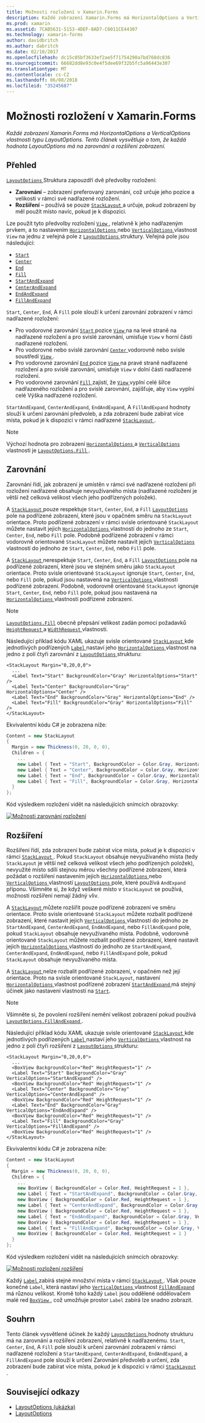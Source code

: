 ```yaml
---
title: Možnosti rozložení v Xamarin.Forms
description: Každé zobrazení Xamarin.Forms má HorizontalOptions a VerticalOptions vlastnosti typu LayoutOptions. Tento článek vysvětluje o tom, že každá hodnota LayoutOptions má na zarovnání a rozšíření zobrazení.
ms.prod: xamarin
ms.assetid: 7CAB5631-5153-4DEF-8AD7-C6011CE44307
ms.technology: xamarin-forms
author: davidbritch
ms.author: dabritch
ms.date: 02/10/2017
ms.openlocfilehash: dc15c05bf3633ef2ae5f71754290a7bd768dc836
ms.sourcegitcommit: 66682dd8e93c0e4f5dee69f32b5fc5a96443e307
ms.translationtype: MT
ms.contentlocale: cs-CZ
ms.lasthandoff: 06/08/2018
ms.locfileid: "35245687"
---
```

# <a name="layout-options-in-xamarinforms"></a>Možnosti rozložení v Xamarin.Forms

_Každé zobrazení Xamarin.Forms má HorizontalOptions a VerticalOptions vlastnosti typu LayoutOptions. Tento článek vysvětluje o tom, že každá hodnota LayoutOptions má na zarovnání a rozšíření zobrazení._

## <a name="overview"></a>Přehled

[ `LayoutOptions` ](https://developer.xamarin.com/api/type/Xamarin.Forms.LayoutOptions/) Struktura zapouzdří dvě předvolby rozložení:

- **Zarovnání** – zobrazení preferovaný zarovnání, což určuje jeho pozice a velikosti v rámci své nadřazené rozložení.
- **Rozšíření** – používá se pouze [ `StackLayout` ](https://developer.xamarin.com/api/type/Xamarin.Forms.StackLayout/)a určuje, pokud zobrazení by měl použít místo navíc, pokud je k dispozici.

Lze použít tyto předvolby rozložení [ `View` ](https://developer.xamarin.com/api/type/Xamarin.Forms.View/), relativně k jeho nadřazeným prvkem, a to nastavením [ `HorizontalOptions` ](https://developer.xamarin.com/api/property/Xamarin.Forms.View.HorizontalOptions/) nebo [ `VerticalOptions` ](https://developer.xamarin.com/api/property/Xamarin.Forms.View.VerticalOptions/) vlastnost `View` na jednu z veřejná pole z [ `LayoutOptions` ](https://developer.xamarin.com/api/type/Xamarin.Forms.LayoutOptions/) struktury. Veřejná pole jsou následující:

- [`Start`](https://developer.xamarin.com/api/field/Xamarin.Forms.LayoutOptions.Start/)
- [`Center`](https://developer.xamarin.com/api/field/Xamarin.Forms.LayoutOptions.Center/)
- [`End`](https://developer.xamarin.com/api/field/Xamarin.Forms.LayoutOptions.End/)
- [`Fill`](https://developer.xamarin.com/api/field/Xamarin.Forms.LayoutOptions.Fill/)
- [`StartAndExpand`](https://developer.xamarin.com/api/field/Xamarin.Forms.LayoutOptions.StartAndExpand/)
- [`CenterAndExpand`](https://developer.xamarin.com/api/field/Xamarin.Forms.LayoutOptions.CenterAndExpand/)
- [`EndAndExpand`](https://developer.xamarin.com/api/field/Xamarin.Forms.LayoutOptions.EndAndExpand/)
- [`FillAndExpand`](https://developer.xamarin.com/api/field/Xamarin.Forms.LayoutOptions.FillAndExpand/)

`Start`, `Center`, `End`, A `Fill` pole slouží k určení zarovnání zobrazení v rámci nadřazené rozložení:

- Pro vodorovné zarovnání [ `Start` ](https://developer.xamarin.com/api/field/Xamarin.Forms.LayoutOptions.Start/) pozice [ `View` ](https://developer.xamarin.com/api/type/Xamarin.Forms.View/) na na levé straně na nadřazené rozložení a pro svislé zarovnání, umisťuje `View` v horní části nadřazené rozložení.
- Pro vodorovné nebo svislé zarovnání [ `Center` ](https://developer.xamarin.com/api/field/Xamarin.Forms.LayoutOptions.Center/) vodorovně nebo svisle soustředí [ `View` ](https://developer.xamarin.com/api/type/Xamarin.Forms.View/).
- Pro vodorovné zarovnání [ `End` ](https://developer.xamarin.com/api/field/Xamarin.Forms.LayoutOptions.End/) pozice [ `View` ](https://developer.xamarin.com/api/type/Xamarin.Forms.View/) na pravé straně nadřazené rozložení a pro svislé zarovnání, umisťuje `View` v dolní části nadřazené rozložení.
- Pro vodorovné zarovnání [ `Fill` ](https://developer.xamarin.com/api/field/Xamarin.Forms.LayoutOptions.Fill/) zajistí, že [ `View` ](https://developer.xamarin.com/api/type/Xamarin.Forms.View/) vyplní celé šířce nadřazeného rozložení a pro svislé zarovnání, zajišťuje, aby `View` vyplní celé Výška nadřazené rozložení.

`StartAndExpand`, `CenterAndExpand`, `EndAndExpand`, A `FillAndExpand` hodnoty slouží k určení zarovnání předvoleb, a zda zobrazení bude zabírat více místa, pokud je k dispozici v rámci nadřazené [ `StackLayout` ](https://developer.xamarin.com/api/type/Xamarin.Forms.StackLayout/).

> [!NOTE]
> Výchozí hodnota pro zobrazení [ `HorizontalOptions` ](https://developer.xamarin.com/api/property/Xamarin.Forms.View.HorizontalOptions/) a [ `VerticalOptions` ](https://developer.xamarin.com/api/property/Xamarin.Forms.View.VerticalOptions/) vlastnosti je [ `LayoutOptions.Fill` ](https://developer.xamarin.com/api/field/Xamarin.Forms.LayoutOptions.Fill/).

<a name="alignment" />

## <a name="alignment"></a>Zarovnání

Zarovnání řídí, jak zobrazení je umístěn v rámci své nadřazené rozložení při rozložení nadřazené obsahuje nevyužívaného místa (nadřazené rozložení je větší než celková velikost všech jeho podřízených položek).

A [ `StackLayout` ](https://developer.xamarin.com/api/type/Xamarin.Forms.StackLayout/) pouze respektuje `Start`, `Center`, `End`, a `Fill` [ `LayoutOptions` ](https://developer.xamarin.com/api/type/Xamarin.Forms.LayoutOptions/) pole na podřízené zobrazení, které jsou v opačném směru na `StackLayout` orientace. Proto podřízené zobrazení v rámci svisle orientované `StackLayout` můžete nastavit jejich [ `HorizontalOptions` ](https://developer.xamarin.com/api/property/Xamarin.Forms.View.HorizontalOptions/) vlastností do jednoho ze `Start`, `Center`, `End`, nebo `Fill` pole. Podobně podřízené zobrazení v rámci vodorovně orientované `StackLayout` můžete nastavit jejich [ `VerticalOptions` ](https://developer.xamarin.com/api/property/Xamarin.Forms.View.VerticalOptions/) vlastností do jednoho ze `Start`, `Center`, `End`, nebo `Fill` pole.

A [ `StackLayout` ](https://developer.xamarin.com/api/type/Xamarin.Forms.StackLayout/) nerespektuje `Start`, `Center`, `End`, a `Fill` [ `LayoutOptions` ](https://developer.xamarin.com/api/type/Xamarin.Forms.LayoutOptions/) pole na podřízené zobrazení, které jsou ve stejném směru jako `StackLayout` orientace. Proto svisle orientované `StackLayout` ignoruje `Start`, `Center`, `End`, nebo `Fill` pole, pokud jsou nastavená na [ `VerticalOptions` ](https://developer.xamarin.com/api/property/Xamarin.Forms.View.VerticalOptions/) vlastnosti podřízené zobrazení. Podobně, vodorovně orientované `StackLayout` ignoruje `Start`, `Center`, `End`, nebo `Fill` pole, pokud jsou nastavená na [ `HorizontalOptions` ](https://developer.xamarin.com/api/property/Xamarin.Forms.View.HorizontalOptions/) vlastnosti podřízené zobrazení.

> [!NOTE]
> [`LayoutOptions.Fill`](https://developer.xamarin.com/api/field/Xamarin.Forms.LayoutOptions.Fill/) obecně přepsání velikost zadán pomocí požadavků [ `HeightRequest` ](https://developer.xamarin.com/api/property/Xamarin.Forms.VisualElement.HeightRequest/) a [ `WidthRequest` ](https://developer.xamarin.com/api/property/Xamarin.Forms.VisualElement.WidthRequest/) vlastnosti.

Následující příklad kódu XAML ukazuje svisle orientované [ `StackLayout` ](https://developer.xamarin.com/api/type/Xamarin.Forms.StackLayout/) kde jednotlivých podřízených [ `Label` ](https://developer.xamarin.com/api/type/Xamarin.Forms.Label/) nastaví jeho [ `HorizontalOptions` ](https://developer.xamarin.com/api/property/Xamarin.Forms.View.HorizontalOptions/) vlastnost na jedno z polí čtyři zarovnání z [ `LayoutOptions` ](https://developer.xamarin.com/api/type/Xamarin.Forms.LayoutOptions/) strukturu:

```xaml
<StackLayout Margin="0,20,0,0">
  ...
  <Label Text="Start" BackgroundColor="Gray" HorizontalOptions="Start" />
  <Label Text="Center" BackgroundColor="Gray" HorizontalOptions="Center" />
  <Label Text="End" BackgroundColor="Gray" HorizontalOptions="End" />
  <Label Text="Fill" BackgroundColor="Gray" HorizontalOptions="Fill" />
</StackLayout>
```

Ekvivalentní kódu C# je zobrazena níže:

```csharp
Content = new StackLayout
{
  Margin = new Thickness(0, 20, 0, 0),
  Children = {
    ...
    new Label { Text = "Start", BackgroundColor = Color.Gray, HorizontalOptions = LayoutOptions.Start },
    new Label { Text = "Center", BackgroundColor = Color.Gray, HorizontalOptions = LayoutOptions.Center },
    new Label { Text = "End", BackgroundColor = Color.Gray, HorizontalOptions = LayoutOptions.End },
    new Label { Text = "Fill", BackgroundColor = Color.Gray, HorizontalOptions = LayoutOptions.Fill }
  }
};
```

Kód výsledkem rozložení vidět na následujících snímcích obrazovky:

[![](layout-options-images/alignment.png "Možnosti zarovnání rozložení")](layout-options-images/alignment-large.png#lightbox "možnosti zarovnání rozložení")

<a name="expansion" />

## <a name="expansion"></a>Rozšíření

Rozšíření řídí, zda zobrazení bude zabírat více místa, pokud je k dispozici v rámci [ `StackLayout` ](https://developer.xamarin.com/api/type/Xamarin.Forms.StackLayout/). Pokud `StackLayout` obsahuje nevyužívaného místa (tedy `StackLayout` je větší než celková velikost všech jeho podřízených položek), nevyužité místo sdílí stejnou měrou všechny podřízené zobrazení, která požádat o rozšíření nastavením jejich [ `HorizontalOptions` ](https://developer.xamarin.com/api/property/Xamarin.Forms.View.HorizontalOptions/)nebo [ `VerticalOptions` ](https://developer.xamarin.com/api/property/Xamarin.Forms.View.VerticalOptions/) vlastností [ `LayoutOptions` ](https://developer.xamarin.com/api/type/Xamarin.Forms.LayoutOptions/) pole, které používá `AndExpand` příponu. Všimněte si, že když veškeré místo v `StackLayout` se používá, možnosti rozšíření nemají žádný vliv.

A [ `StackLayout` ](https://developer.xamarin.com/api/type/Xamarin.Forms.StackLayout/) můžete rozšířit pouze podřízené zobrazení ve směru orientace. Proto svisle orientované `StackLayout` můžete rozbalit podřízené zobrazení, které nastavit jejich [ `VerticalOptions` ](https://developer.xamarin.com/api/property/Xamarin.Forms.View.VerticalOptions/) vlastností do jednoho ze `StartAndExpand`, `CenterAndExpand`, `EndAndExpand`, nebo `FillAndExpand` pole, pokud `StackLayout` obsahuje nevyužívaného místa. Podobně, vodorovně orientované `StackLayout` můžete rozbalit podřízené zobrazení, které nastavit jejich [ `HorizontalOptions` ](https://developer.xamarin.com/api/property/Xamarin.Forms.View.HorizontalOptions/) vlastností do jednoho ze `StartAndExpand`, `CenterAndExpand`, `EndAndExpand`, nebo `FillAndExpand` pole, pokud `StackLayout` obsahuje nevyužívaného místa.

A [ `StackLayout` ](https://developer.xamarin.com/api/type/Xamarin.Forms.StackLayout/) nelze rozbalit podřízené zobrazení, v opačném než její orientace. Proto na svisle orientované `StackLayout`, nastavení [ `HorizontalOptions` ](https://developer.xamarin.com/api/property/Xamarin.Forms.View.HorizontalOptions/) vlastnost podřízené zobrazení [ `StartAndExpand` ](https://developer.xamarin.com/api/field/Xamarin.Forms.LayoutOptions.StartAndExpand/) má stejný účinek jako nastavení vlastnosti na [ `Start`](https://developer.xamarin.com/api/field/Xamarin.Forms.LayoutOptions.Start/).

> [!NOTE]
> Všimněte si, že povolení rozšíření nemění velikost zobrazení pokud používá [ `LayoutOptions.FillAndExpand` ](https://developer.xamarin.com/api/field/Xamarin.Forms.LayoutOptions.FillAndExpand/).

Následující příklad kódu XAML ukazuje svisle orientované [ `StackLayout` ](https://developer.xamarin.com/api/type/Xamarin.Forms.StackLayout/) kde jednotlivých podřízených [ `Label` ](https://developer.xamarin.com/api/type/Xamarin.Forms.Label/) nastaví jeho [ `VerticalOptions` ](https://developer.xamarin.com/api/property/Xamarin.Forms.View.VerticalOptions/) vlastnost na jedno z polí čtyři rozšíření z [ `LayoutOptions` ](https://developer.xamarin.com/api/type/Xamarin.Forms.LayoutOptions/) strukturu:

```xaml
<StackLayout Margin="0,20,0,0">
  ...
  <BoxView BackgroundColor="Red" HeightRequest="1" />
  <Label Text="Start" BackgroundColor="Gray" VerticalOptions="StartAndExpand" />
  <BoxView BackgroundColor="Red" HeightRequest="1" />
  <Label Text="Center" BackgroundColor="Gray" VerticalOptions="CenterAndExpand" />
  <BoxView BackgroundColor="Red" HeightRequest="1" />
  <Label Text="End" BackgroundColor="Gray" VerticalOptions="EndAndExpand" />
  <BoxView BackgroundColor="Red" HeightRequest="1" />
  <Label Text="Fill" BackgroundColor="Gray" VerticalOptions="FillAndExpand" />
  <BoxView BackgroundColor="Red" HeightRequest="1" />
</StackLayout>
```

Ekvivalentní kódu C# je zobrazena níže:

```csharp
Content = new StackLayout
{
  Margin = new Thickness(0, 20, 0, 0),
  Children = {
    ...
    new BoxView { BackgroundColor = Color.Red, HeightRequest = 1 },
    new Label { Text = "StartAndExpand", BackgroundColor = Color.Gray, VerticalOptions = LayoutOptions.StartAndExpand },
    new BoxView { BackgroundColor = Color.Red, HeightRequest = 1 },
    new Label { Text = "CenterAndExpand", BackgroundColor = Color.Gray, VerticalOptions = LayoutOptions.CenterAndExpand },
    new BoxView { BackgroundColor = Color.Red, HeightRequest = 1 },
    new Label { Text = "EndAndExpand", BackgroundColor = Color.Gray, VerticalOptions = LayoutOptions.EndAndExpand },
    new BoxView { BackgroundColor = Color.Red, HeightRequest = 1 },
    new Label { Text = "FillAndExpand", BackgroundColor = Color.Gray, VerticalOptions = LayoutOptions.FillAndExpand },
    new BoxView { BackgroundColor = Color.Red, HeightRequest = 1 }
  }
};
```

Kód výsledkem rozložení vidět na následujících snímcích obrazovky:

[![](layout-options-images/expansion.png "Možnosti rozložení rozšíření")](layout-options-images/expansion-large.png#lightbox "možnosti rozšíření rozložení")

Každý [ `Label` ](https://developer.xamarin.com/api/type/Xamarin.Forms.Label/) zabírá stejné množství místa v rámci [ `StackLayout` ](https://developer.xamarin.com/api/type/Xamarin.Forms.StackLayout/). Však pouze konečné `Label`, která nastaví jeho [ `VerticalOptions` ](https://developer.xamarin.com/api/property/Xamarin.Forms.View.VerticalOptions/) vlastnost [ `FillAndExpand` ](https://developer.xamarin.com/api/field/Xamarin.Forms.LayoutOptions.FillAndExpand/) má různou velikost. Kromě toho každý `Label` jsou oddělené oddělovačem malé red [ `BoxView` ](https://developer.xamarin.com/api/type/Xamarin.Forms.BoxView/), což umožňuje prostor `Label` zabírá lze snadno zobrazit.

## <a name="summary"></a>Souhrn

Tento článek vysvětlené účinek že každý [ `LayoutOptions` ](https://developer.xamarin.com/api/type/Xamarin.Forms.LayoutOptions/) hodnoty strukturu má na zarovnání a rozšíření zobrazení, relativně k nadřazenému. `Start`, `Center`, `End`, A `Fill` pole slouží k určení zarovnání zobrazení v rámci nadřazené rozložení a `StartAndExpand`, `CenterAndExpand`, `EndAndExpand`, a `FillAndExpand` pole slouží k určení Zarovnání předvoleb a určení, zda zobrazení bude zabírat více místa, pokud je k dispozici v rámci [ `StackLayout` ](https://developer.xamarin.com/api/type/Xamarin.Forms.StackLayout/).



## <a name="related-links"></a>Související odkazy

- [LayoutOptions (ukázka)](https://developer.xamarin.com/samples/xamarin-forms/userinterface/layoutoptions/)
- [LayoutOptions](https://developer.xamarin.com/api/type/Xamarin.Forms.LayoutOptions/)
